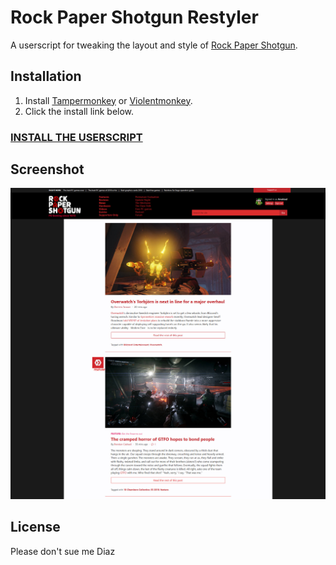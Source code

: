 # Rock Paper Shotgun Restyler

A userscript for tweaking the layout and style of [Rock Paper Shotgun](http://www.rockpapershotgun.com/).

## Installation

1.  Install [Tampermonkey](http://tampermonkey.net/) or [Violentmonkey](https://violentmonkey.github.io/get-it/).
2.  Click the install link below.

### [**INSTALL THE USERSCRIPT**](https://github.com/Amstrad00/rps-restyler-darker/raw/master/rps-restyler.user.js)

## Screenshot

![screenshot](https://raw.githubusercontent.com/Amstrad00/rps-restyler/master/screenshot.png)

## License
Please don't sue me Diaz
